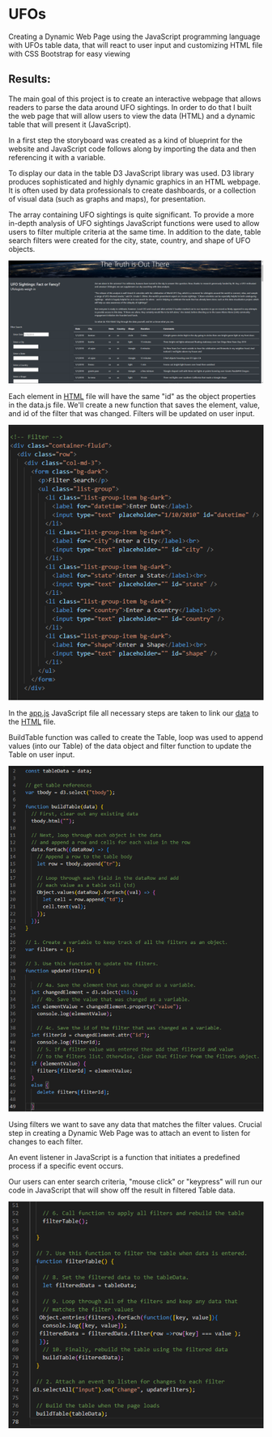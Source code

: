 # UFOs
Creating a Dynamic Web Page using the JavaScript programming language with UFOs table data, that will react to user input and customizing HTML file with CSS Bootstrap for easy viewing


## Results:

The main goal of this project is to create an interactive webpage that allows readers to parse the data around UFO sightings. In order to do that I built the web page that will allow users to view the data (HTML) and a dynamic table that will present it (JavaScript).

In a first step the storyboard was created as a kind of blueprint for the website and JavaScript code follows along by importing the data and then referencing it with a variable.

To display our data in the table D3 JavaScript library was used. D3 library produces sophisticated and highly dynamic graphics in an HTML webpage. It is often used by data professionals to create dashboards, or a collection of visual data (such as graphs and maps), for presentation.

The array containing UFO sightings is quite significant. To provide a more in-depth analysis of UFO sightings JavaScript functions were used to allow users to filter multiple criteria at the same time. In addition to the date, table search filters were created for the city, state, country, and shape of UFO objects.



![This is an image](https://github.com/MilosPopov007/UFOs/blob/main/Web_page.png)



Each element in [HTML](https://github.com/MilosPopov007/UFOs/blob/main/index.html) file will have the same "id" as the object properties in the data.js file. We'll create a new function that saves the element, value, and id of the filter that was changed. Filters will be updated on user input.


![This is an image](https://github.com/MilosPopov007/UFOs/blob/main/Filters_HTML.png)

In the [app.js](https://github.com/MilosPopov007/UFOs/blob/main/static/js/app.js) JavaScript file all necessary steps are taken to link our [data](https://github.com/MilosPopov007/UFOs/blob/main/static/js/data.js) to the [HTML](https://github.com/MilosPopov007/UFOs/blob/main/index.html) file.

BuildTable function was called to create the Table, loop was used to append values (into our Table) of the data object and filter function to update the Table on user input.


![This is an image](https://github.com/MilosPopov007/UFOs/blob/main/Java_png1.png)


Using filters we want to save any data that matches the filter values.
Crucial step in creating a Dynamic Web Page was to attach an event to listen for changes to each filter.

An event listener in JavaScript is a function that initiates a predefined process if a specific event occurs.

Our users can enter search criteria, "mouse click" or "keypress" will run our code in JavaScript that will show off the result in filtered Table data.


![This is an image](https://github.com/MilosPopov007/UFOs/blob/main/Java_png2.png)

